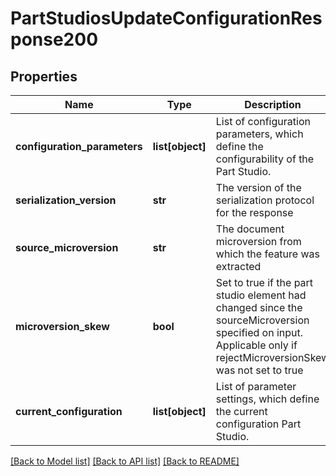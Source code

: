 # PartStudiosUpdateConfigurationResponse200

## Properties
Name | Type | Description | Notes
------------ | ------------- | ------------- | -------------
**configuration_parameters** | **list[object]** | List of configuration parameters, which define the             configurability of the Part Studio. | [optional] 
**serialization_version** | **str** | The version of the serialization protocol for the response | [optional] 
**source_microversion** | **str** | The document microversion from which the feature was extracted | [optional] 
**microversion_skew** | **bool** | Set to true if the part studio element had changed since the     sourceMicroversion specified on input.  Applicable only if rejectMicroversionSkew was not set to true | [optional] 
**current_configuration** | **list[object]** | List of parameter settings, which define the current             configuration Part Studio. | [optional] 

[[Back to Model list]](../README.md#documentation-for-models) [[Back to API list]](../README.md#documentation-for-api-endpoints) [[Back to README]](../README.md)


